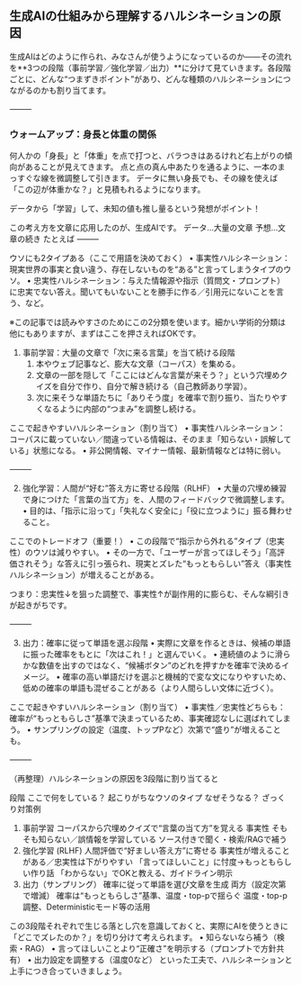 ## 生成AIの仕組みから理解するハルシネーションの原因

生成AIはどのように作られ、みなさんが使うようになっているのか――その流れを**3つの段階（事前学習／強化学習／出力）**に分けて見ていきます。各段階ごとに、どんな“つまずきポイント”があり、どんな種類のハルシネーションにつながるのかも割り当てます。

⸻

### ウォームアップ：身長と体重の関係
何人かの「身長」と「体重」を点で打つと、バラつきはあるけれど右上がりの傾向があることが見えてきます。
点と点の真ん中あたりを通るように、一本のまっすぐな線を微調整して引きます。
データに無い身長でも、その線を使えば「この辺が体重かな？」と見積もれるようになります。

データから「学習」して、未知の値も推し量るという発想がポイント！

この考え方を文章に応用したのが、生成AIです。
データ…大量の文章
予想…文章の続き
たとえば
⸻

ウソにも2タイプある（ここで用語を決めておく）
	•	事実性ハルシネーション：現実世界の事実と食い違う、存在しないものを“ある”と言ってしまうタイプのウソ。
	•	忠実性ハルシネーション：与えた情報源や指示（質問文・プロンプト）に忠実でない答え。聞いてもいないことを勝手に作る／引用元にないことを言う、など。

※この記事では読みやすさのためにこの2分類を使います。細かい学術的分類は他にもありますが、まずはここを押さえればOKです。

1. 事前学習：大量の文章で「次に来る言葉」を当て続ける段階
	1.	本やウェブ記事など、膨大な文章（コーパス）を集める。
	2.	文章の一部を隠して「ここにはどんな言葉が来そう？」という穴埋めクイズを自分で作り、自分で解き続ける（自己教師あり学習）。
	3.	次に来そうな単語たちに「ありそう度」を確率で割り振り、当たりやすくなるように内部の“つまみ”を調整し続ける。

ここで起きやすいハルシネーション（割り当て）
	•	事実性ハルシネーション：コーパスに載っていない／間違っている情報は、そのまま「知らない・誤解している」状態になる。
	•	非公開情報、マイナー情報、最新情報などは特に弱い。

⸻

2. 強化学習：人間が“好む”答え方に寄せる段階（RLHF）
	•	大量の穴埋め練習で身につけた「言葉の当て方」を、人間のフィードバックで微調整します。
	•	目的は、「指示に沿って」「失礼なく安全に」「役に立つように」振る舞わせること。

ここでのトレードオフ（重要！）
	•	この段階で“指示から外れる”タイプ（忠実性）のウソは減りやすい。
	•	その一方で、「ユーザーが言ってほしそう」「高評価されそう」な答えに引っ張られ、現実とズレた“もっともらしい”答え（事実性ハルシネーション）が増えることがある。

つまり：忠実性↓を狙った調整で、事実性↑が副作用的に膨らむ、そんな綱引きが起きがちです。

⸻

3. 出力：確率に従って単語を選ぶ段階
	•	実際に文章を作るときは、候補の単語に振った確率をもとに「次はこれ！」と選んでいく。
	•	連続値のように滑らかな数値を出すのではなく、“候補ボタン”のどれを押すかを確率で決めるイメージ。
	•	確率の高い単語だけを選ぶと機械的で変な文になりやすいため、低めの確率の単語も混ぜることがある（より人間らしい文体に近づく）。

ここで起きやすいハルシネーション（割り当て）
	•	事実性／忠実性どちらも：確率が“もっともらしさ”基準で決まっているため、事実確認なしに選ばれてしまう。
	•	サンプリングの設定（温度、トップPなど）次第で“盛り”が増えることも。

⸻

（再整理）ハルシネーションの原因を3段階に割り当てると

段階	ここで何をしている？	起こりがちなウソのタイプ	なぜそうなる？	ざっくり対策例
1. 事前学習	コーパスから穴埋めクイズで“言葉の当て方”を覚える	事実性	そもそも知らない／誤情報を学習している	ソース付きで聞く・検索/RAGで補う
2. 強化学習 (RLHF)	人間評価で“好ましい答え方”に寄せる	事実性が増えることがある／忠実性は下がりやすい	「言ってほしいこと」に忖度→もっともらしい作り話	「わからない」でOKと教える、ガイドライン明示
3. 出力（サンプリング）	確率に従って単語を選び文章を生成	両方（設定次第で増減）	確率は“もっともらしさ”基準、温度・top-pで揺らぐ	温度・top-p調整、Deterministicモード等の活用

この3段階それぞれで生じる落とし穴を意識しておくと、実際にAIを使うときに「どこでズレたのか？」を切り分けて考えられます。
	•	知らないなら補う（検索・RAG）
	•	言ってほしいことより“正確さ”を明示する（プロンプトで方針共有）
	•	出力設定を調整する（温度0など）
といった工夫で、ハルシネーションと上手につき合っていきましょう。